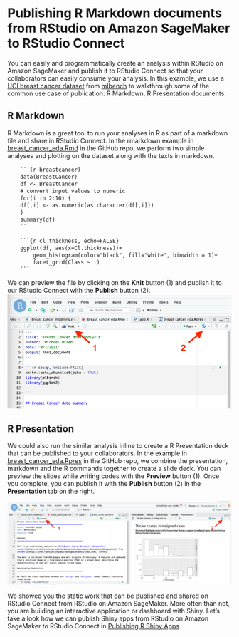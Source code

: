 # Publishing R Markdown documents from RStudio on Amazon SageMaker to RStudio Connect

You can easily and programmatically create an analysis within RStudio on Amazon SageMaker and publish it to RStudio Connect so that your collaborators can easily consume your analysis. In this example, we use a [UCI breast cancer dataset](https://archive.ics.uci.edu/ml/datasets/breast+cancer+wisconsin+%28original%29) from [mlbench](https://cran.r-project.org/web/packages/mlbench/index.html) to walkthrough some of the common use case of publication: R Markdown, R Presentation documents.

## R Markdown

R Markdown is a great tool to run your analyses in R as part of a markdown file and share in RStudio Connect. In the rmarkdown example in [breast_cancer_eda.Rmd](./breast_cancer_eda.Rmd) in the GitHub repo, we perform two simple analyses and plotting on the dataset along with the texts in markdown. 

```{r}
    ```{r breastcancer}
    data(BreastCancer)
    df <- BreastCancer
    # convert input values to numeric
    for(i in 2:10) {
    df[,i] <- as.numeric(as.character(df[,i]))
    }
    summary(df)
    ```

    ```{r cl_thickness, echo=FALSE}
    ggplot(df, aes(x=Cl.thickness))+
        geom_histogram(color="black", fill="white", binwidth = 1)+
        facet_grid(Class ~ .)
    ```
```

We can preview the file by clicking on the **Knit** button (1) and publish it to our RStudio Connect with the **Publish** button (2).
![publish-rmd](./images/publish-rmd.png)

## R Presentation

We could also run the similar analysis inline to create a R Presentation deck that can be published to your collaborators. 
In the example in [breast_cancer_eda.Rpres](./breast_cancer_eda.Rpres) in the GitHub repo, we combine the presentation, markdown and the R commands together to create a slide deck. You can preview the slides while writing codes with the **Preview** button (1). Once you complete, you can publish it with the **Publish** button (2) in the **Presentation** tab on the right. 

![publish-rpres](./images/publish-rpres.png)

We showed you the static work that can be published and shared on RStudio Connect from RStudio on Amazon SageMaker. More often than not, you are building an interactive application or dashboard with Shiny.  Let’s take a look how we can publish Shiny apps from RStudio on Amazon SageMaker to RStudio Connect in [Publishing R Shiny Apps](../rsconnect_shiny).
